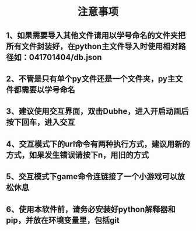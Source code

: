# <center>注意事项</center>
## 1、如果需要导入其他文件请用以学号命名的文件夹把所有文件封装好，在python主文件导入时使用相对路径如：041701404/db.json
## 2、不管是只有单个py文件还是一个文件夹，py主文件都需要以学号命名
## 3、建议使用交互界面，双击Dubhe，进入开启动画后按下回车，进入交互
## 4、交互模式下的url命令有两种执行方式，建议用新的方式，如果发生错误请按下n，用旧的方式
## 5、交互模式下game命令连链接了一个小游戏可以放松休息
## 6、使用本软件前，请务必安装好python解释器和pip，并放在环境变量里，包括git
